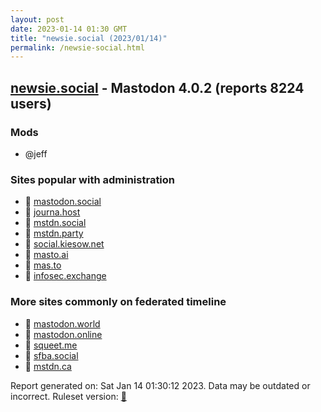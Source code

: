 ```yaml
---
layout: post
date: 2023-01-14 01:30 GMT
title: "newsie.social (2023/01/14)"
permalink: /newsie-social.html
---
```


## [newsie.social](https://newsie.social) - Mastodon 4.0.2 (reports 8224 users)

### Mods
 * @jeff

### Sites popular with administration

* 🐘 [mastodon.social](/mastodon-social.html)
* 🐘 [journa.host](/journa-host.html)
* 🐘 [mstdn.social](/mstdn-social.html)
* 🐘 [mstdn.party](/mstdn-party.html)
* 🐘 [social.kiesow.net](/social-kiesow-net.html)
* 🐘 [masto.ai](/masto-ai.html)
* 🐘 [mas.to](/mas-to.html)
* 🐘 [infosec.exchange](/infosec-exchange.html)

### More sites commonly on federated timeline

* 🐘 [mastodon.world](/mastodon-world.html)
* 🐘 [mastodon.online](/mastodon-online.html)
* 🐘 [squeet.me](/squeet-me.html)
* 🐘 [sfba.social](/sfba-social.html)
* 🐘 [mstdn.ca](/mstdn-ca.html)

Report generated on: Sat Jan 14 01:30:12 2023. Data may be outdated or incorrect.
Ruleset version: [🧁](/version-cupcake)
